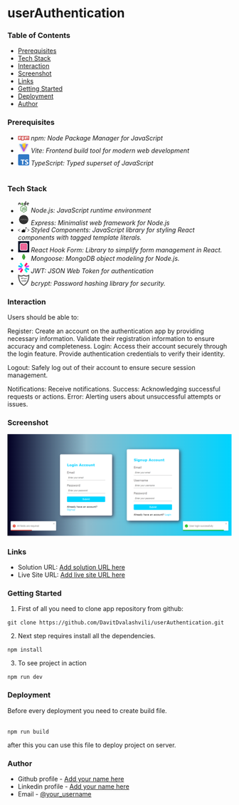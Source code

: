 # userAuthentication

### Table of Contents

- [Prerequisites](#Prerequisites)
- [Tech Stack](#Tech-Stack)
- [Interaction](#Interaction)
- [Screenshot](#Screenshot)
- [Links](#Links)
- [Getting Started](#Getting-Started)
- [Deployment](#Deployment)
- [Author](#Author)

### Prerequisites

- <img src="client/public/readme/npm.png" width="25" style="top: 8px" /> _npm: Node Package Manager for JavaScript_
- <img src="client/public/readme/vite.jpg" width="25" style="top: 8px" /> _Vite: Frontend build tool for modern web development_
- <img src="client/public/readme/typescript.png" width="25" style="top: 8px" /> _TypeScript: Typed superset of JavaScript_

#

### Tech Stack

- <img src="client/public/readme/nodejs.png" width="25" style="top: 8px" /> _Node.js: JavaScript runtime environment_
- <img src="client/public/readme/expressjs.png" width="25" style="top: 8px" /> _Express: Minimalist web framework for Node.js_
- <img src="client/public/readme/styled-components.png" width="25" style="top: 8px" /> _Styled Components: JavaScript library for styling React components with tagged template literals._
- <img src="client/public/readme/react-hook-form.png" width="25" style="top: 8px" /> _React Hook Form: Library to simplify form management in React._
- <img src="client/public/readme/mongoose.png" width="25" style="top: 8px" /> _Mongoose: MongoDB object modeling for Node.js._
- <img src="client/public/readme/jwt.png" width="25" style="top: 8px" /> _JWT: JSON Web Token for authentication_
- <img src="client/public/readme/bcrypt.png" width="25" style="top: 8px" /> _bcrypt: Password hashing library for security._

### Interaction

Users should be able to:

Register:
Create an account on the authentication app by providing necessary information.
Validate their registration information to ensure accuracy and completeness.
Login:
Access their account securely through the login feature.
Provide authentication credentials to verify their identity.

Logout:
Safely log out of their account to ensure secure session management.

Notifications:
Receive notifications.
Success: Acknowledging successful requests or actions.
Error: Alerting users about unsuccessful attempts or issues.

### Screenshot

![](./client/public/preview.png)

### Links

- Solution URL: [Add solution URL here](https://github.com/DavitDvalashvili/userAuthentication)
- Live Site URL: [Add live site URL here](https://user-authentication-front.vercel.app)

### Getting Started

1. First of all you need to clone app repository from github:

```
git clone https://github.com/DavitDvalashvili/userAuthentication.git
```

2. Next step requires install all the dependencies.

```
npm install
```

3. To see project in action

```
npm run dev
```

### Deployment

Before every deployment you need to create build file.

```

npm run build
```

after this you can use this file to deploy project on server.

### Author

- Github profile - [Add your name here](https://github.com/DavitDvalashvili)
- Linkedin profile - [Add your name here](https://www.linkedin.com/in/davit-dvalashvili-0421b6253)
- Email - [@your_username](davitdvalashvili1996@gmail.com)
